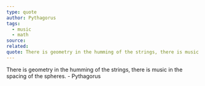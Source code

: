 ```yaml
---
type: quote
author: Pythagorus
tags:
  - music
  - math
source: 
related: 
quote: There is geometry in the humming of the strings, there is music in the spacing of the spheres.
---
```

There is geometry in the humming of the strings, there is music in the spacing of the spheres. - Pythagorus
